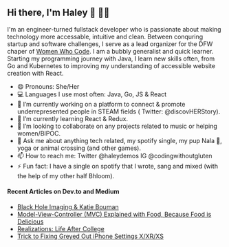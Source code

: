 ## Hi there, I'm Haley 👋 :woman_technologist:

<!--
**hdemos/hdemos** is a ✨ _special_ ✨ repository because its `README.md` (this file) appears on your GitHub profile.-->

I'm an engineer-turned fullstack developer who is passionate about making technology more accessable, intuitive and clean. Between conquring startup and software challenges, I serve as a lead organizer for the DFW chaper of [Women Who Code](https://www.womenwhocode.com/). I am a bubbly generalist and quick learner. Starting my programming journey with Java, I learn new skills often, from Go and Kubernetes to improving my understanding of accessible website creation with React.

- 😄 Pronouns: She/Her
- :computer: Languages I use most often: Java, Go, JS & React
- 🔭 I’m currently working on a platform to connect & promote underrepresented people in STEAM fields ( Twitter: @discovHERStory).
- 🌱 I’m currently learning React & Redux.
- 👯 I’m looking to collaborate on any projects related to music or helping women/BIPOC.
- 💬 Ask me about anything tech related, my spotify single, my pup Nala :dog:, yoga  or animal crossing (and other games). 
- 📫 How to reach me: Twitter @haleydemos IG @codingwithoutgluten
- ⚡ Fun fact: I have a single on spotify that I wrote, sang and mixed (with the help of my other half Bhloom).


#### Recent Articles on Dev.to and Medium
<!-- BLOG-POST-LIST:START -->
- [Black Hole Imaging & Katie Bouman](https://medium.com/@haleydemosother/black-hole-imaging-katie-bouman-da5f0db5e90f?source=rss-8737b994f63c------2)
- [Model-View-Controller (MVC) Explained with Food, Because Food is Delicious](https://medium.com/@haleydemosother/model-view-controller-mvc-explained-with-food-because-food-is-delicious-42923b9d7252?source=rss-8737b994f63c------2)
- [Realizations: Life After College](https://medium.com/@haleydemosother/realizations-life-after-college-dec4fbb8f119?source=rss-8737b994f63c------2)
- [Trick to Fixing Greyed Out iPhone Settings X/XR/XS](https://medium.com/@haleydemosother/trick-to-fixing-greyed-out-iphone-settings-x-xr-xs-88f8ee312737?source=rss-8737b994f63c------2)
<!-- BLOG-POST-LIST:END -->
